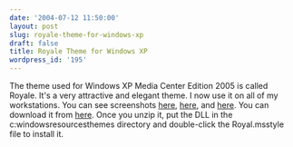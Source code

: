 ```yaml
---
date: '2004-07-12 11:50:00'
layout: post
slug: royale-theme-for-windows-xp
draft: false
title: Royale Theme for Windows XP
wordpress_id: '195'
---
```


The theme used for Windows XP Media Center Edition 2005 is called Royale. It's a very attractive and elegant theme. I now use it on all of my workstations. You can see screenshots [here](http://www.winbeta.org/images/mce2005/MCE.2005.Royale.jpg), [here](http://www.winbeta.org/images/mce2005/wb-royaledisp.gif), and [here](http://www.winbeta.org/images/mce2005/wb-royaleopera.gif). You can download it from [here](http://sabias.blogspot.com/2004/07/theme-royale-para-xp.html). Once you unzip it, put the DLL in the c:windowsresourcesthemes directory and double-click the Royal.msstyle file to install it.


